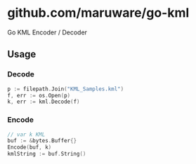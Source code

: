 # github.com/maruware/go-kml

Go KML Encoder / Decoder

## Usage

### Decode

```go
p := filepath.Join("KML_Samples.kml")
f, err := os.Open(p)
k, err := kml.Decode(f)
```

### Encode

```go
// var k KML
buf := &bytes.Buffer{}
Encode(buf, k)
kmlString := buf.String()
```